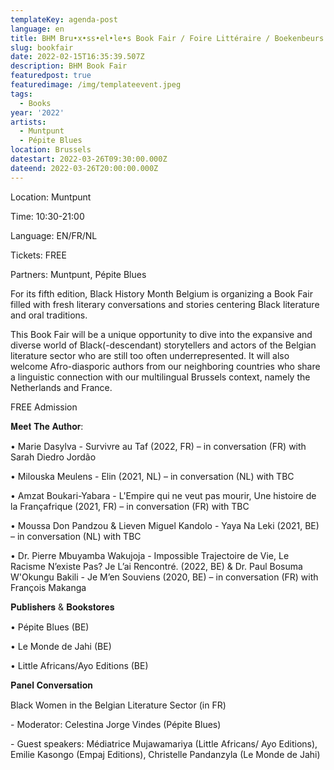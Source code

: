 ```yaml
---
templateKey: agenda-post
language: en
title: BHM Bru•x•ss•el•le•s Book Fair / Foire Littéraire / Boekenbeurs
slug: bookfair
date: 2022-02-15T16:35:39.507Z
description: BHM Book Fair
featuredpost: true
featuredimage: /img/templateevent.jpeg
tags:
  - Books
year: '2022'
artists:
  - Muntpunt
  - Pépite Blues
location: Brussels
datestart: 2022-03-26T09:30:00.000Z
dateend: 2022-03-26T20:00:00.000Z
---
```

Location: Muntpunt

Time: 10:30-21:00

Language: EN/FR/NL

Tickets: FREE

Partners: Muntpunt, Pépite Blues

For its fifth edition, Black History Month Belgium is organizing a Book Fair filled with fresh literary conversations and stories centering Black literature and oral traditions.

This Book Fair will be a unique opportunity to dive into the expansive and diverse world of Black(-descendant) storytellers and actors of the Belgian literature sector who are still too often underrepresented. It will also welcome Afro-diasporic authors from our neighboring countries who share a linguistic connection with our multilingual Brussels context, namely the Netherlands and France.

FREE Admission

𝐌𝐞𝐞𝐭 𝐓𝐡𝐞 𝐀𝐮𝐭𝐡𝐨𝐫:

• Marie Dasylva - Survivre au Taf (2022, FR) – in conversation (FR) with Sarah Diedro Jordão

• Milouska Meulens - Elin (2021, NL) – in conversation (NL) with TBC

• Amzat Boukari-Yabara - L'Empire qui ne veut pas mourir, Une histoire de la Françafrique (2021, FR) – in conversation (FR) with TBC

• Moussa Don Pandzou & Lieven Miguel Kandolo - Yaya Na Leki (2021, BE) – in conversation (NL) with TBC

• Dr. Pierre Mbuyamba Wakujoja - Impossible Trajectoire de Vie, Le Racisme N’existe Pas? Je L’ai Rencontré. (2022, BE) & Dr. Paul Bosuma W'Okungu Bakili - Je M’en Souviens (2020, BE) – in conversation (FR) with François Makanga

𝐏𝐮𝐛𝐥𝐢𝐬𝐡𝐞𝐫𝐬 & 𝐁𝐨𝐨𝐤𝐬𝐭𝐨𝐫𝐞𝐬

• Pépite Blues (BE)

• Le Monde de Jahi (BE)

• Little Africans/Ayo Editions (BE)

𝐏𝐚𝐧𝐞𝐥 𝐂𝐨𝐧𝐯𝐞𝐫𝐬𝐚𝐭𝐢𝐨𝐧

Black Women in the Belgian Literature Sector (in FR)

\- Moderator: Celestina Jorge Vindes (Pépite Blues)

\- Guest speakers: Médiatrice Mujawamariya (Little Africans/ Ayo Editions), Emilie Kasongo (Empaj Editions), Christelle Pandanzyla (Le Monde de Jahi)
